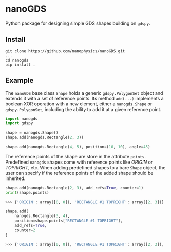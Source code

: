 # nanoGDS

Python package for designing simple GDS shapes building on `gdspy`.

## Install

```
git clone https://github.com/nanophysics/nanoGDS.git
...
cd nanogds
pip install .
```

## Example

The `nanoGDS` base class `Shape` holds a generic `gdspy.PolygonSet` object and extends it with a set of reference points. Its method `add(...)` implements a boolean XOR operation with a new element, either a `nanogds.Shape` or `gdspy.PolygonSet`, including the ability to add it at a given reference point.

```python
import nanogds
import gdspy

shape = nanogds.Shape()
shape.add(nanogds.Rectangle(2, 3))

shape.add(nanogds.Rectangle(4, 5), position=(10, 10), angle=45)

```

The reference points of the shape are store in the attribute `points`. Predefined `nanogds` shapes come with reference points like *ORIGIN* or *TOPRIGHT*, etc. When adding predefined shapes to a bare `Shape` object, the user can specify if the reference points of the added shape should be inherited. 

```python
shape.add(nanogds.Rectangle(2, 3), add_refs=True, counter=1)
print(shape.points)

>>> {'ORIGIN': array([0, 0]), 'RECTANGLE #1 TOPRIGHT': array([2, 3])}

shape.add(
    nanogds.Rectangle(3, 4), 
    position=shape.points["RECTANGLE #1 TOPRIGHT"], 
    add_refs=True, 
    counter=2
)

>>> {'ORIGIN': array([0, 0]), 'RECTANGLE #1 TOPRIGHT': array([2, 3]), 'RECTANGLE #2 TOPRIGHT': array([5, 7])}
```
